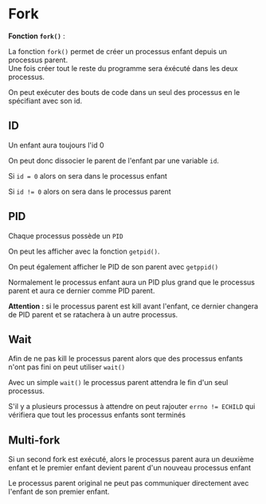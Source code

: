 # Fork

**Fonction `fork()`** : <br>

La fonction `fork()` permet de créer un processus enfant depuis un processus parent. <br>
Une fois créer tout le reste du programme sera éxécuté dans les deux processus.

On peut exécuter des bouts de code dans un seul des processus en le spécifiant avec son id.


## ID

Un enfant aura toujours l'id 0 

On peut donc dissocier le parent de l'enfant par une variable `id`.

Si `id = 0` alors on sera dans le processus enfant 

Si `id != 0` alors on sera dans le processus parent


## PID

Chaque processus possède un `PID`

On peut les afficher avec la fonction `getpid()`. 

On peut également afficher le PID de son parent avec `getppid()`

Normalement le processus enfant aura un PID plus grand que le processus parent et aura ce dernier comme PID parent.

**Attention :** si le processus parent est kill avant l'enfant, ce dernier changera de PID parent et se ratachera à un autre processus.


## Wait

Afin de ne pas kill le processus parent alors que des processus enfants n'ont pas fini on peut utiliser `wait()`

Avec un simple `wait()` le processus parent attendra le fin d'un seul processus.

S'il y a plusieurs processus à attendre on peut rajouter `errno != ECHILD` qui vérifiera que tout les processus enfants sont terminés


## Multi-fork

Si un second fork est exécuté, alors le processus parent aura un deuxième enfant et le premier enfant devient parent d'un nouveau processus enfant

Le processus parent original ne peut pas communiquer directement avec l'enfant de son premier enfant.